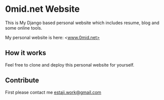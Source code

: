 # 0mid.net Website

This is My Django based personal website which includes resume, blog and some online tools.

My personal website is here: <www.0mid.net>

## How it works

Feel free to clone and deploy this personal website for yourself.

## Contribute

First please contact me <estaji.work@gmail.com>
